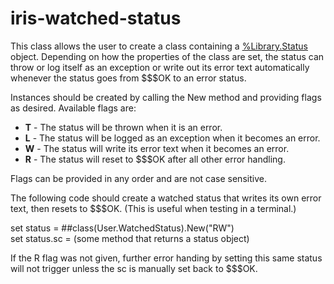 # iris-watched-status

This class allows the user to create a class containing a <a href="https://docs.intersystems.com/irislatest/csp/documatic/%25CSP.Documatic.cls?LIBRARY=%25SYS&CLASSNAME=%25Library.Status">%Library.Status</a> object. Depending on how the properties of the class are set, the status can throw or log itself as an exception or write out its error text automatically whenever the status goes from $$$OK to an error status.

Instances should be created by calling the New method and providing flags as desired. Available flags are:<ul><li><b>T</b> - The status will be thrown when it is an error.</li><li><b>L</b> - The status will be logged as an exception when it becomes an error.</li><li><b>W</b> - The status will write its error text when it becomes an error.</li><li><b>R</b> - The status will reset to $$$OK after all other error handling.</li></ul>

Flags can be provided in any order and are not case sensitive.

The following code should create a watched status that writes its own error text, then resets to $$$OK. (This is useful when testing in a terminal.)

set status = ##class(User.WatchedStatus).New("RW")<br />
set status.sc = (some method that returns a status object)

If the R flag was not given, further error handing by setting this same status will not trigger unless the sc is manually set back to $$$OK.
